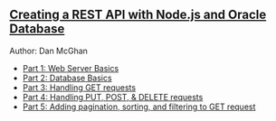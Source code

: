 ## [Creating a REST API with Node.js and Oracle Database](https://jsao.io/2018/03/creating-a-rest-api-with-node-js-and-oracle-database)
Author: Dan McGhan

- [Part 1: Web Server Basics](https://jsao.io/2018/03/creating-a-rest-api-web-server-basics)
- [Part 2: Database Basics](https://jsao.io/2018/03/creating-a-rest-api-database-basics/)
- [Part 3: Handling GET requests](https://jsao.io/2018/04/creating-a-rest-api-handling-get-requests/)
- [Part 4: Handling PUT, POST, & DELETE requests](https://jsao.io/2018/04/creating-a-rest-api-handling-post-put-and-delete-requests/)
- [Part 5: Adding pagination, sorting, and filtering to GET request]()
